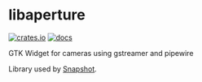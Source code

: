 # libaperture

[![crates.io](https://img.shields.io/crates/v/aperture)](https://crates.io/crates/aperture) [![docs](https://docs.rs/ashpd/badge.svg)](https://incubator.pages.gitlab.gnome.org/snapshot/doc/aperture/)

GTK Widget for cameras using gstreamer and pipewire

Library used by [Snapshot](https://gitlab.gnome.org/GNOME/Incubator/snapshot).
